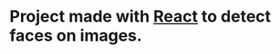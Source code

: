 # Project made with [React](https://github.com/facebook/create-react-app) to detect faces on images.



